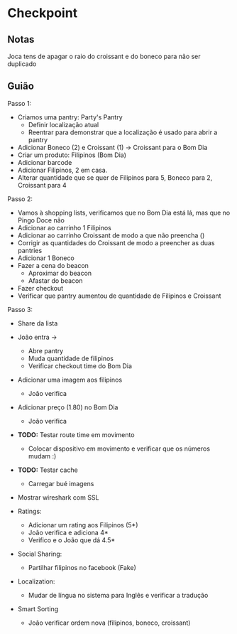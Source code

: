 # Checkpoint

## Notas

Joca tens de apagar o raio do croissant e do boneco para não ser duplicado

## Guião

Passo 1:
- Criamos uma pantry: Party's Pantry
	- Definir localização atual
	- Reentrar para demonstrar que a localização é usado para abrir a pantry
- Adicionar Boneco (2) e Croissant (1) -> Croissant para o Bom Dia
- Criar um produto: Filipinos (Bom Dia)
- Adicionar barcode
- Adicionar Filipinos, 2 em casa.
- Alterar quantidade que se quer de Filipinos para 5, Boneco para 2, Croissant para 4

Passo 2:
- Vamos à shopping lists, verificamos que no Bom Dia está lá, mas que no Pingo Doce não
- Adicionar ao carrinho 1 Filipinos
- Adicionar ao carrinho Croissant de modo a que não preencha  ()
- Corrigir as quantidades do Croissant de modo a preencher as duas pantries
- Adicionar 1 Boneco
- Fazer a cena do beacon
	- Aproximar do beacon
	- Afastar do beacon
- Fazer checkout
- Verificar que pantry aumentou de quantidade de Filipinos e Croissant

Passo 3:
- Share da lista
- João entra ->
	- Abre pantry
	- Muda quantidade de filipinos
	- Verificar checkout time do Bom Dia

- Adicionar uma imagem aos filipinos
	- João verifica
- Adicionar preço (1.80) no Bom Dia
	- João verifica

- **TODO:** Testar route time em movimento
	- Colocar dispositivo em movimento e verificar que os números mudam :)

- **TODO:** Testar cache
	- Carregar bué imagens

- Mostrar wireshark com SSL

- Ratings:
	- Adicionar um rating aos Filipinos (5*)
	- João verifica e adiciona 4*
	- Verifico e o João que dá 4.5*

- Social Sharing:
	- Partilhar filipinos no facebook (Fake)

- Localization:
	- Mudar de língua no sistema para Inglês e verificar a tradução

- Smart Sorting
	- João verificar ordem nova (filipinos, boneco, croissant)